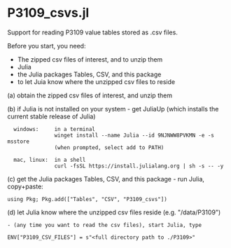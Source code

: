 # P3109_csvs.jl
Support for reading P3109 value tables stored as .csv files.

Before you start, you need:
- The zipped csv files of interest, and to unzip them
- Julia
- the Julia packages Tables, CSV, and this package
- to let Juia know where the unzipped csv files to reside

(a) obtain the zipped csv files of interest, and unzip them

(b) if Julia is not installed on your system
    - get JuliaUp (which installs the current stable release of Julia)

      windows:     in a terminal
                   winget install --name Julia --id 9NJNWW8PVKMN -e -s msstore
                   (when prompted, select add to PATH)
                   
      mac, linux:  in a shell
                   curl -fsSL https://install.julialang.org | sh -s -- -y
    
(c) get the Julia packages Tables, CSV, and this package
    - run Julia, copy+paste:
    
    using Pkg; Pkg.add(["Tables", "CSV", "P3109_csvs"])
    
(d) let Julia know where the unzipped csv files reside (e.g. "/data/P3109")

    - (any time you want to read the csv files), start Julia, type
    
    ENV["P3109_CSV_FILES"] = s"<full directory path to ./P3109>"

    
    
    
